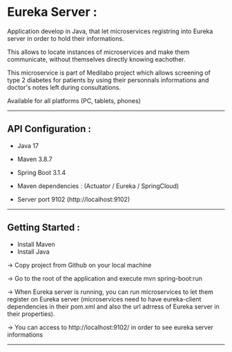 
# Eureka Server :

Application develop in Java, that let microservices registring into Eureka server in order to hold their informations.

This allows to locate instances of microservices and make them communicate, without themselves directly knowing eachother.


This microservice is part of Medilabo project which allows screening of type 2 diabetes for patients by using their personnals informations and doctor's notes left during consultations.

Available for all platforms (PC, tablets, phones)

-------------------------------------------------------------------------------------------------------------------------------------

## API Configuration :

- Java 17 
- Maven 3.8.7 
- Spring Boot 3.1.4
- Maven dependencies : (Actuator / Eureka / SpringCloud)

- Server port 9102 (http://localhost:9102)


-------------------------------------------------------------------------------------------------------------------------------------

## Getting Started :

- Install Maven
- Install Java

-> Copy project from Github on your local machine

-> Go to the root of the application and execute mvn spring-boot:run

-> When Eureka server is running, you can run microservices to let them register on Eureka server (microservices need to have eureka-client dependencies in their pom.xml and also the url adrress of Eureka server in their properties).

-> You can access to http://localhost:9102/ in order to see eureka server informations


-------------------------------------------------------------------------------------------------------------------------------------





